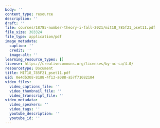 ```yaml
---
body: ''
content_type: resource
description: ''
draft: ''
file: courses/18785-number-theory-i-fall-2021/mit18_785f21_pset11.pdf
file_size: 303324
file_type: application/pdf
image_metadata:
  caption: ''
  credit: ''
  image-alt: ''
learning_resource_types: []
license: https://creativecommons.org/licenses/by-nc-sa/4.0/
resourcetype: Document
title: MIT18_785F21_pset11.pdf
uid: 0e4db308-8188-4f13-a088-a57f71082104
video_files:
  video_captions_file: ''
  video_thumbnail_file: ''
  video_transcript_file: ''
video_metadata:
  video_speakers: ''
  video_tags: ''
  youtube_description: ''
  youtube_id: ''
---
```

